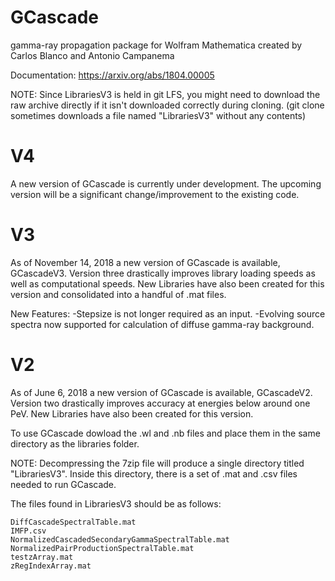 # GCascade
gamma-ray propagation package for Wolfram Mathematica created by Carlos Blanco and Antonio Campanema

Documentation: https://arxiv.org/abs/1804.00005

NOTE: Since LibrariesV3 is held in git LFS, you might need to download the raw archive directly if it isn't downloaded correctly during cloning. (git clone sometimes downloads a file named "LibrariesV3" without any contents) 

# V4
A  new version of GCascade is currently under development. The upcoming version will be a significant change/improvement to the existing code. 

# V3
As of November 14, 2018 a new version of GCascade is available, GCascadeV3. Version three drastically improves library loading speeds as well as computational speeds. New Libraries have also been created for this version and consolidated into a handful of .mat files.

New Features:
-Stepsize is not longer required as an input.
-Evolving source spectra now supported for calculation of diffuse gamma-ray background.


# V2
As of June 6, 2018 a new version of GCascade is available, GCascadeV2. Version two drastically improves accuracy at energies below around one PeV. New Libraries have also been created for this version.


 

To use GCascade dowload the .wl and .nb files and place them in the same directory as the libraries folder.

NOTE: Decompressing the 7zip file will produce a single directory titled "LibrariesV3". Inside this directory, there is a set of .mat and .csv files needed to run GCascade. 

The files found in LibrariesV3 should be as follows:

	DiffCascadeSpectralTable.mat
	IMFP.csv
	NormalizedCascadedSecondaryGammaSpectralTable.mat
	NormalizedPairProductionSpectralTable.mat
	testzArray.mat
	zRegIndexArray.mat
